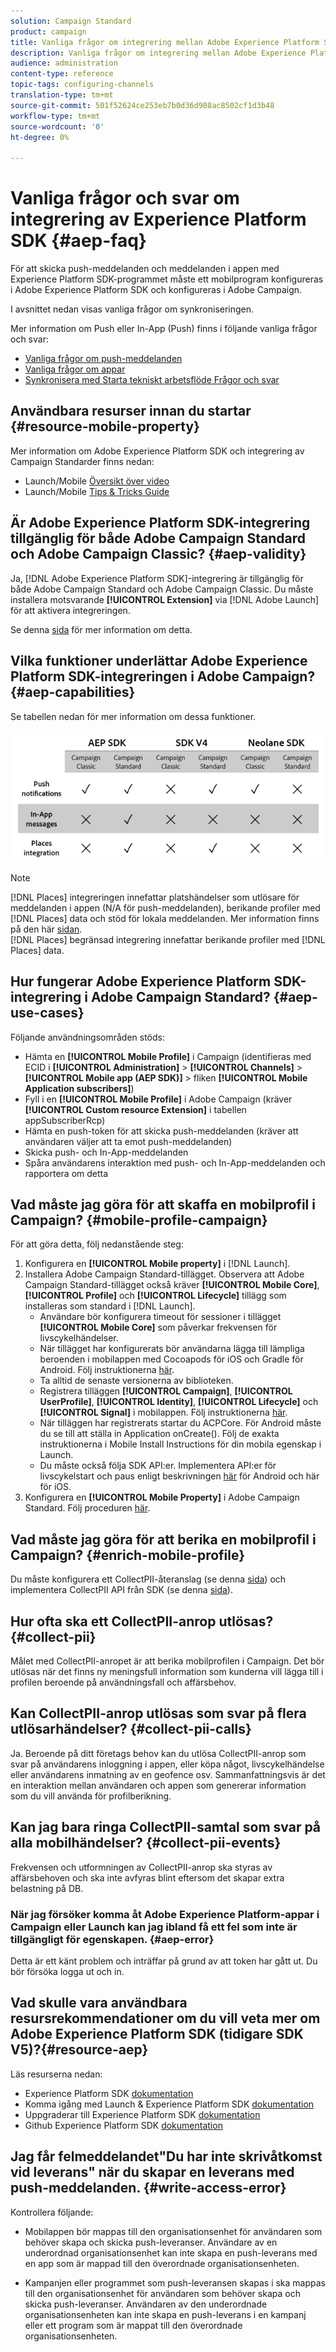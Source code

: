 ```yaml
---
solution: Campaign Standard
product: campaign
title: Vanliga frågor om integrering mellan Adobe Experience Platform SDK och Adobe Campaign
description: Vanliga frågor om integrering mellan Adobe Experience Platform SDK och Adobe Campaign
audience: administration
content-type: reference
topic-tags: configuring-channels
translation-type: tm+mt
source-git-commit: 501f52624ce253eb7b0d36d908ac8502cf1d3b48
workflow-type: tm+mt
source-wordcount: '0'
ht-degree: 0%

---
```



# Vanliga frågor och svar om integrering av Experience Platform SDK {#aep-faq}

För att skicka push-meddelanden och meddelanden i appen med Experience Platform SDK-programmet måste ett mobilprogram konfigureras i Adobe Experience Platform SDK och konfigureras i Adobe Campaign.

I avsnittet nedan visas vanliga frågor om synkroniseringen.

Mer information om Push eller In-App (Push) finns i följande vanliga frågor och svar:

* [Vanliga frågor om push-meddelanden](../../channels/using/about-push-notifications.md#push-faq)
* [Vanliga frågor om appar](../../channels/using/about-in-app-messaging.md#in-app-faq)
* [Synkronisera med Starta tekniskt arbetsflöde Frågor och svar](../../administration/using/syncwithlaunch-faq.md)

## Användbara resurser innan du startar {#resource-mobile-property}

Mer information om Adobe Experience Platform SDK och integrering av Campaign Standarder finns nedan:

* Launch/Mobile [Översikt över video](https://www.adobe.com/experience-platform/launch.html#acpl-mobile-video)
* Launch/Mobile [Tips &amp; Tricks Guide](https://www.adobe.com/content/dam/www/us/en/experience-platform/launch-tag-manager/pdfs/adobe-cloud-platform-launch-tips-and-tricks-sheet.pdf)

## Är Adobe Experience Platform SDK-integrering tillgänglig för både Adobe Campaign Standard och Adobe Campaign Classic? {#aep-validity}

Ja, [!DNL Adobe Experience Platform SDK]-integrering är tillgänglig för både Adobe Campaign Standard och Adobe Campaign Classic. Du måste installera motsvarande **[!UICONTROL Extension]** via [!DNL Adobe Launch] för att aktivera integreringen.

Se denna [sida](https://aep-sdks.gitbook.io/docs/using-mobile-extensions/adobe-campaign-standard) för mer information om detta.

## Vilka funktioner underlättar Adobe Experience Platform SDK-integreringen i Adobe Campaign? {#aep-capabilities}

Se tabellen nedan för mer information om dessa funktioner.

![](assets/faq.png)

>[!NOTE]
>
>[!DNL Places] integreringen innefattar platshändelser som utlösare för meddelanden i appen (N/A för push-meddelanden), berikande profiler med  [!DNL Places] data och stöd för lokala meddelanden. Mer information finns på den här [sidan](../../channels/using/preparing-and-sending-an-in-app-message.md). <br>[!DNL Places] begränsad integrering innefattar berikande profiler med  [!DNL Places] data.

## Hur fungerar Adobe Experience Platform SDK-integrering i Adobe Campaign Standard? {#aep-use-cases}

Följande användningsområden stöds:

* Hämta en **[!UICONTROL Mobile Profile]** i Campaign (identifieras med ECID i **[!UICONTROL Administration]** > **[!UICONTROL Channels]** > **[!UICONTROL Mobile app (AEP SDK)]** > fliken **[!UICONTROL Mobile Application subscribers]**)
* Fyll i en **[!UICONTROL Mobile Profile]** i Adobe Campaign (kräver **[!UICONTROL Custom resource Extension]** i tabellen appSubscriberRcp)
* Hämta en push-token för att skicka push-meddelanden (kräver att användaren väljer att ta emot push-meddelanden)
* Skicka push- och In-App-meddelanden
* Spåra användarens interaktion med push- och In-App-meddelanden och rapportera om detta

## Vad måste jag göra för att skaffa en mobilprofil i Campaign? {#mobile-profile-campaign}

För att göra detta, följ nedanstående steg:

1. Konfigurera en **[!UICONTROL Mobile property]** i [!DNL Launch].
1. Installera Adobe Campaign Standard-tillägget. Observera att Adobe Campaign Standard-tillägget också kräver **[!UICONTROL Mobile Core]**, **[!UICONTROL Profile]** och **[!UICONTROL Lifecycle]** tillägg som installeras som standard i [!DNL Launch].
   * Användare bör konfigurera timeout för sessioner i tillägget **[!UICONTROL Mobile Core]** som påverkar frekvensen för livscykelhändelser.
   * När tillägget har konfigurerats bör användarna lägga till lämpliga beroenden i mobilappen med Cocoapods för iOS och Gradle för Android. Följ instruktionerna [här](https://aep-sdks.gitbook.io/docs/using-mobile-extensions/adobe-campaign-standard).
   * Ta alltid de senaste versionerna av biblioteken.
   * Registrera tilläggen **[!UICONTROL Campaign]**, **[!UICONTROL UserProfile]**, **[!UICONTROL Identity]**, **[!UICONTROL Lifecycle]** och **[!UICONTROL Signal]** i mobilappen. Följ instruktionerna [här](https://aep-sdks.gitbook.io/docs/using-mobile-extensions/adobe-campaign-standard#register-the-campaign-standard-extension-with-mobile-core).
   * När tilläggen har registrerats startar du ACPCore. För Android måste du se till att ställa in Application onCreate(). Följ de exakta instruktionerna i Mobile Install Instructions för din mobila egenskap i Launch.
   * Du måste också följa SDK API:er. Implementera API:er för livscykelstart och paus enligt beskrivningen [här](https://aep-sdks.gitbook.io/docs/using-mobile-extensions/mobile-core/lifecycle/lifecycle-extension-in-android) för Android och här för iOS.
1. Konfigurera en **[!UICONTROL Mobile Property]** i Adobe Campaign Standard. Följ proceduren [här](../../administration/using/configuring-a-mobile-application.md#channel-specific-config).

## Vad måste jag göra för att berika en mobilprofil i Campaign? {#enrich-mobile-profile}

Du måste konfigurera ett CollectPII-återanslag (se denna [sida](https://helpx.adobe.com/campaign/kb/config-app-in-launch.html#PIIpostback)) och implementera CollectPII API från SDK (se denna [sida](https://aep-sdks.gitbook.io/docs/using-mobile-extensions/mobile-core/mobile-core-api-reference#collect-pii)).

## Hur ofta ska ett CollectPII-anrop utlösas? {#collect-pii}

Målet med CollectPII-anropet är att berika mobilprofilen i Campaign. Det bör utlösas när det finns ny meningsfull information som kunderna vill lägga till i profilen beroende på användningsfall och affärsbehov.

## Kan CollectPII-anrop utlösas som svar på flera utlösarhändelser? {#collect-pii-calls}

Ja. Beroende på ditt företags behov kan du utlösa CollectPII-anrop som svar på användarens inloggning i appen, eller köpa något, livscykelhändelse eller användarens inmatning av en geofence osv. Sammanfattningsvis är det en interaktion mellan användaren och appen som genererar information som du vill använda för profilberikning.

## Kan jag bara ringa CollectPII-samtal som svar på alla mobilhändelser? {#collect-pii-events}

Frekvensen och utformningen av CollectPII-anrop ska styras av affärsbehoven och ska inte avfyras blint eftersom det skapar extra belastning på DB.

### När jag försöker komma åt Adobe Experience Platform-appar i Campaign eller Launch kan jag ibland få ett fel som inte är tillgängligt för egenskapen. {#aep-error}

Detta är ett känt problem och inträffar på grund av att token har gått ut. Du bör försöka logga ut och in.

## Vad skulle vara användbara resursrekommendationer om du vill veta mer om Adobe Experience Platform SDK (tidigare SDK V5)?{#resource-aep}

Läs resurserna nedan:

* Experience Platform SDK [dokumentation](https://aep-sdks.gitbook.io/docs/)
* Komma igång med Launch &amp; Experience Platform SDK [dokumentation](https://aep-sdks.gitbook.io/docs/getting-started/create-a-mobile-property)
* Uppgraderar till Experience Platform SDK [dokumentation](https://aep-sdks.gitbook.io/docs/resources/upgrading-to-aep)
* Github Experience Platform SDK [dokumentation](https://github.com/Adobe-Marketing-Cloud/acp-sdks/)

## Jag får felmeddelandet&quot;Du har inte skrivåtkomst vid leverans&quot; när du skapar en leverans med push-meddelanden. {#write-access-error}

Kontrollera följande:

* Mobilappen bör mappas till den organisationsenhet för användaren som behöver skapa och skicka push-leveranser. Användare av en underordnad organisationsenhet kan inte skapa en push-leverans med en app som är mappad till den överordnade organisationsenheten.

* Kampanjen eller programmet som push-leveransen skapas i ska mappas till den organisationsenhet för användaren som behöver skapa och skicka push-leveranser. Användaren av den underordnade organisationsenheten kan inte skapa en push-leverans i en kampanj eller ett program som är mappat till den överordnade organisationsenheten.
